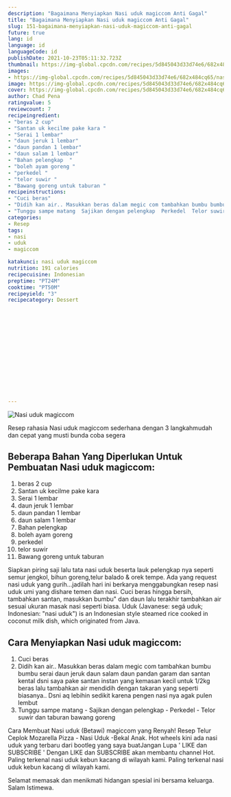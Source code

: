 ```yaml
---
description: "Bagaimana Menyiapkan Nasi uduk magiccom Anti Gagal"
title: "Bagaimana Menyiapkan Nasi uduk magiccom Anti Gagal"
slug: 151-bagaimana-menyiapkan-nasi-uduk-magiccom-anti-gagal
future: true
lang: id
language: id
languageCode: id
publishDate: 2021-10-23T05:11:32.723Z 
thumbnail: https://img-global.cpcdn.com/recipes/5d845043d33d74e6/682x484cq65/nasi-uduk-magiccom-foto-resep-utama.webp
images:
- https://img-global.cpcdn.com/recipes/5d845043d33d74e6/682x484cq65/nasi-uduk-magiccom-foto-resep-utama.webp
image: https://img-global.cpcdn.com/recipes/5d845043d33d74e6/682x484cq65/nasi-uduk-magiccom-foto-resep-utama.webp
cover: https://img-global.cpcdn.com/recipes/5d845043d33d74e6/682x484cq65/nasi-uduk-magiccom-foto-resep-utama.webp
author: Chad Pena
ratingvalue: 5
reviewcount: 7
recipeingredient:
- "beras 2 cup"
- "Santan uk kecilme pake kara "
- "Serai 1 lembar"
- "daun jeruk 1 lembar"
- "daun pandan 1 lembar"
- "daun salam 1 lembar"
- "Bahan pelengkap  "
- "boleh ayam goreng "
- "perkedel "
- "telor suwir "
- "Bawang goreng untuk taburan "
recipeinstructions:
- "Cuci beras"
- "Didih kan air.. Masukkan beras dalam megic com tambahkan bumbu bumbu serai daun jeruk daun salam daun pandan garam dan santan kental dsni saya pake santan instan yang kemasan kecil untuk 1/2kg beras lalu tambahkan air mendidih dengan takaran yang seperti biasanya.. Dsni aq lebihin sedikit karena pengen nasi nya agak pulen lembut"
- "Tunggu sampe matang  Sajikan dengan pelengkap  Perkedel  Telor suwir dan taburan bawang goreng"
categories:
- Resep
tags:
- nasi
- uduk
- magiccom

katakunci: nasi uduk magiccom 
nutrition: 191 calories
recipecuisine: Indonesian
preptime: "PT24M"
cooktime: "PT50M"
recipeyield: "3"
recipecategory: Dessert


     
    
    
    
    
    
    
    
    
    
    
      
    
---
```



![Nasi uduk magiccom](https://img-global.cpcdn.com/recipes/5d845043d33d74e6/682x484cq65/nasi-uduk-magiccom-foto-resep-utama.webp)

Resep rahasia Nasi uduk magiccom  sederhana dengan 3 langkahmudah dan cepat yang musti bunda coba segera

<!--inarticleads1-->

## Beberapa Bahan Yang Diperlukan Untuk Pembuatan Nasi uduk magiccom:

1. beras 2 cup
1. Santan uk kecilme pake kara 
1. Serai 1 lembar
1. daun jeruk 1 lembar
1. daun pandan 1 lembar
1. daun salam 1 lembar
1. Bahan pelengkap  
1. boleh ayam goreng 
1. perkedel 
1. telor suwir 
1. Bawang goreng untuk taburan 

Siapkan piring saji lalu tata nasi uduk beserta lauk pelengkap nya seperti semur jengkol, bihun goreng,telur balado &amp; orek tempe. Ada yang request nasi uduk yang gurih…jadilah hari ini berkarya menggabungkan resep nasi uduk umi yang dishare temen dan nasi. Cuci beras hingga bersih, tambahkan santan, masukkan bumbu&#34; dan daun lalu terakhir tambahkan air sesuai ukuran masak nasi seperti biasa. Uduk (Javanese: segá uduk; Indonesian: &#34;nasi uduk&#34;) is an Indonesian style steamed rice cooked in coconut milk dish, which originated from Java. 

<!--inarticleads2-->

## Cara Menyiapkan Nasi uduk magiccom:

1. Cuci beras
1. Didih kan air.. Masukkan beras dalam megic com tambahkan bumbu bumbu serai daun jeruk daun salam daun pandan garam dan santan kental dsni saya pake santan instan yang kemasan kecil untuk 1/2kg beras lalu tambahkan air mendidih dengan takaran yang seperti biasanya.. Dsni aq lebihin sedikit karena pengen nasi nya agak pulen lembut
1. Tunggu sampe matang  - Sajikan dengan pelengkap  - Perkedel  - Telor suwir dan taburan bawang goreng


Cara Membuat Nasi uduk (Betawi) magiccom yang Renyah! Resep Telur Ceplok Mozarella Pizza - Nasi Uduk -Bekal Anak. Hot wheels kini ada nasi uduk yang terbaru dari bootleg yang saya buatJangan Lupa &#39; LIKE dan SUBSCRIBE &#39; Dengan LIKE dan SUBSCRIBE akan membantu channel Hot. Paling terkenal nasi uduk kebun kacang di wilayah kami. Paling terkenal nasi uduk kebun kacang di wilayah kami. 

Selamat memasak dan menikmati hidangan spesial ini bersama keluarga. Salam Istimewa.
